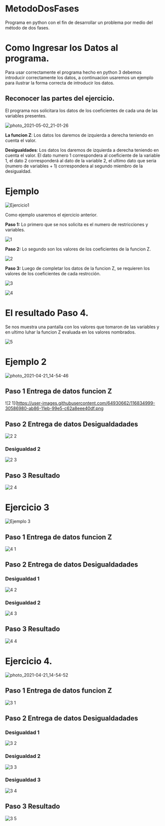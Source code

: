 # MetodoDosFases
Programa en python con el fin de desarrollar un problema por medio del método de dos fases. 

# Como Ingresar los Datos al programa.

Para usar correctamente el programa hecho en python 3 debemos introducir correctamente los datos, a continuacion usaremos un ejemplo para ilustrar la forma correcta de introducir los datos.

## Reconocer las partes del ejercicio.
El programa nos solicitara los datos de los coeficientes de cada una de las variables presentes.

![photo_2021-05-02_21-01-26](https://user-images.githubusercontent.com/64930662/116835779-95fa2500-ab89-11eb-868c-24c1ad2d8b9e.jpg)

**La funcion Z**: Los datos los daremos de izquierda a derecha teniendo en cuenta el valor.

**Desigualdades**: Los datos los daremos de izquierda a derecha teniendo en cuenta el valor. El dato numero 1 correspondera al coeficiente de la variable 1, el dato 2 corresponderá al dato de la variable 2, el ultimo dato que seria (numero de variables + 1) correspondera al segundo miembro de la desigualdad.





# Ejemplo

![Ejercicio1](https://user-images.githubusercontent.com/64930662/116834393-6d6f2c80-ab83-11eb-9358-d6560efe2381.png)

Como ejemplo usaremos el ejercicio anterior.

**Paso 1:** Lo primero que se nos solicita es el numero de restricciones y variables.

![1](https://user-images.githubusercontent.com/64930662/116834483-f4240980-ab83-11eb-93b2-2ab3c5718b8e.png)


**Paso 2:** Lo segundo son los valores de los coeficientes de la funcion Z.

![2](https://user-images.githubusercontent.com/64930662/116834484-f4bca000-ab83-11eb-84af-31dd56230a83.png)


**Paso 3:** Luego de completar los datos de la funcion Z, se requieren los valores de los coeficientes de cada restrcción.

![3](https://user-images.githubusercontent.com/64930662/116834485-f4bca000-ab83-11eb-971f-629766ef4c52.png)


![4](https://user-images.githubusercontent.com/64930662/116834486-f5edcd00-ab83-11eb-9c5c-fb126f44afe7.png)


# El resultado Paso 4.

Se nos muestra una pantalla con los valores que tomaron de las variables y en ultimo luhar la funcion Z evaluada en los valores nombrados.

![5](https://user-images.githubusercontent.com/64930662/116834481-f38b7300-ab83-11eb-8316-f4745b102b32.png)

 
# Ejemplo 2
 
![photo_2021-04-21_14-54-46](https://user-images.githubusercontent.com/64930662/115613332-e3d17c00-a2b1-11eb-9f09-e60c70821a43.jpg)

## Paso 1 Entrega de datos funcion Z
![2 1](https://user-images.githubusercontent.com/64930662/116834999-30586980-ab86-11eb-99e5-c62a8eee40df.png

## Paso 2 Entrega de datos Desigualdadades
![2 2](https://user-images.githubusercontent.com/64930662/116835002-30f10000-ab86-11eb-8e8e-3e70d5f6c190.png)

### Desigualdad 2
![2 3](https://user-images.githubusercontent.com/64930662/116835005-30f10000-ab86-11eb-9c34-964033df2e21.png)

## Paso 3 Resultado
![2 4](https://user-images.githubusercontent.com/64930662/116834997-2fbfd300-ab86-11eb-9028-002ef9c7d701.png)

# Ejercicio 3
![Ejemplo 3](https://user-images.githubusercontent.com/64930662/116907929-e4e69f80-ac07-11eb-97fd-870633db1056.png)

## Paso 1 Entrega de datos funcion Z
![4 1](https://user-images.githubusercontent.com/64930662/116908253-4ad32700-ac08-11eb-9fda-302a29f739c0.png)
## Paso 2 Entrega de datos Desigualdadades

### Desigualdad 1
![4 2](https://user-images.githubusercontent.com/64930662/116908257-4b6bbd80-ac08-11eb-86bd-19b49a28386f.png)
### Desigualdad 2
![4 3](https://user-images.githubusercontent.com/64930662/116908258-4b6bbd80-ac08-11eb-86cd-7363771e56db.png)
## Paso 3 Resultado
![4 4](https://user-images.githubusercontent.com/64930662/116908260-4b6bbd80-ac08-11eb-9fa0-525b96bed934.png)





# Ejercicio 4.
![photo_2021-04-21_14-54-52](https://user-images.githubusercontent.com/64930662/115613351-e9c75d00-a2b1-11eb-91fb-9d5d86a3c8b4.jpg)

## Paso 1 Entrega de datos funcion Z
![3 1](https://user-images.githubusercontent.com/64930662/116835050-672e7f80-ab86-11eb-90d2-eb26fa64a2e8.png)

## Paso 2 Entrega de datos Desigualdadades
### Desigualdad 1
![3 2](https://user-images.githubusercontent.com/64930662/116835051-672e7f80-ab86-11eb-9883-b7c49abbd2c8.png)
### Desigualdad 2
![3 3](https://user-images.githubusercontent.com/64930662/116835052-67c71600-ab86-11eb-81de-422dd24c7b47.png)
### Desigualdad 3
![3 4](https://user-images.githubusercontent.com/64930662/116835060-6eee2400-ab86-11eb-845a-16b9318bfcbd.png)

## Paso 3 Resultado

![3 5](https://user-images.githubusercontent.com/64930662/116835049-6695e900-ab86-11eb-8839-0822cd2da23f.png)
